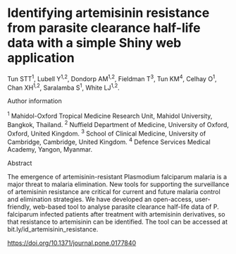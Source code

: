 # Identifying artemisinin resistance from parasite clearance half-life data with a simple Shiny web application
Tun STT<sup>1</sup>, Lubell Y<sup>1,2</sup>, Dondorp AM<sup>1,2</sup>, Fieldman T<sup>3</sup>, Tun KM<sup>4</sup>, Celhay O<sup>1</sup>, Chan XH<sup>1,2</sup>, Saralamba S<sup>1</sup>, White LJ<sup>1,2</sup>.

Author information

<sup>1</sup> Mahidol-Oxford Tropical Medicine Research Unit, Mahidol University, Bangkok, Thailand.
<sup>2</sup> Nuffield Department of Medicine, University of Oxford, Oxford, United Kingdom.
<sup>3</sup> School of Clinical Medicine, University of Cambridge, Cambridge, United Kingdom.
<sup>4</sup> Defence Services Medical Academy, Yangon, Myanmar.

Abstract

The emergence of artemisinin-resistant Plasmodium falciparum malaria is a major threat to malaria elimination. New tools for supporting the surveillance of artemisinin resistance are critical for current and future malaria control and elimination strategies. We have developed an open-access, user-friendly, web-based tool to analyse parasite clearance half-life data of P. falciparum infected patients after treatment with artemisinin derivatives, so that resistance to artemisinin can be identified. The tool can be accessed at bit.ly/id_artemisinin_resistance.

https://doi.org/10.1371/journal.pone.0177840
